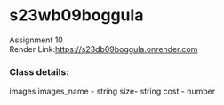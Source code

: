 # s23wb09boggula
Assignment 10
<br>
Render Link:https://s23db09boggula.onrender.com

### Class details:
images
images_name - string
size- string
cost - number
